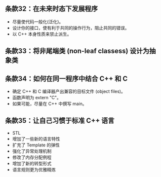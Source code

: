 ## 条款32：在未来时态下发展程序

* 尽量使代码一般化(泛化)。
* 设计你的接口，使有利于共同的操作行为，阻止共同的错误。
* 以 C++ 本身性质来禁止派生。

## 条款33：将非尾端类 (non-leaf classess) 设计为抽象类

## 条款34：如何在同一程序中结合 C++ 和 C

* 确定 C++ 和 C 编译器产出兼容的目标文件 (object files)。
* 函数声明为 extern "C"。
* 如果可能，尽量在 C++ 中撰写 main。

## 条款35：让自己习惯于标准 C++ 语言

* STL
* 增加了一些新的语言特性
* 扩充了 Template 的弹性
* 强化了异常处理机制
* 修改了内存分配例程
* 增加了新的转型形式
* 语言规则更为优雅精炼
